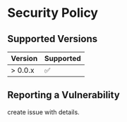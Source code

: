 # Security Policy

## Supported Versions


| Version | Supported          |
| ------- | ------------------ |
| > 0.0.x | :white_check_mark: |

## Reporting a Vulnerability

create issue with details.
